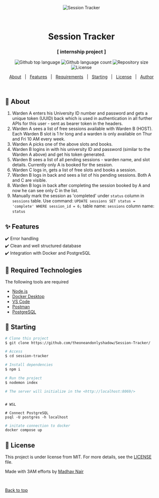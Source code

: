 <div align="center" id="top"> 
  <img src="./.github/app.gif" alt="Session Tracker" />

  &#xa0;

  <!-- <a href="https://techcorp.netlify.app">Demo</a> -->
</div>

<h1 align="center">Session Tracker</h1>
<h3 align="center">[ internship project ]</h3>

<p align="center">
  <img alt="Github top language" src="https://img.shields.io/github/languages/top/theoneandonlyshadow/Warden-Logger?color=56BEB8">

  <img alt="Github language count" src="https://img.shields.io/github/languages/count/theoneandonlyshadow/Warden-Logger?color=56BEB8">

  <img alt="Repository size" src="https://img.shields.io/github/repo-size/theoneandonlyshadow/Warden-Logger?color=56BEB8">

  <img alt="License" src="https://img.shields.io/github/license/theoneandonlyshadow/Warden-Logger?color=56BEB8">

  <!-- <img alt="Github issues" src="https://img.shields.io/github/issues/{{YOUR_GITHUB_USERNAME}}/techcorp?color=56BEB8" /> -->

  <!-- <img alt="Github forks" src="https://img.shields.io/github/forks/{{YOUR_GITHUB_USERNAME}}/techcorp?color=56BEB8" /> -->

  <!-- <img alt="Github stars" src="https://img.shields.io/github/stars/{{YOUR_GITHUB_USERNAME}}/techcorp?color=56BEB8" /> -->
</p>

<!-- Status -->

<!-- <h4 align="center"> 
	  Session Tracker 
</h4> 

<hr> -->

<p align="center">
  <a href="#dart-about">About</a> &#xa0; | &#xa0; 
  <a href="#sparkles-features">Features</a> &#xa0; | &#xa0;
  <a href="#white_check_mark-requirements">Requirements</a> &#xa0; | &#xa0;
  <a href="#checkered_flag-starting">Starting</a> &#xa0; | &#xa0;
  <a href="#memo-license">License</a> &#xa0; | &#xa0;
  <a href="https://github.com/theoneandonlyshadow/" target="_blank">Author</a>
</p>

<br>

## :dart: About ##

1. Warden A enters his University ID number and password and gets a unique token (UUID) back which is used in authentication in all further APIs for this user - sent as bearer token in the headers.
2. Warden A sees a list of free sessions available with Warden B (HOST). Each Warden B slot is 1 hr long and a warden is only available on Thur and Fri 10 AM every week.
3. Warden A picks one of the above slots and books.
4. Warden B logins in with his university ID and password (similar to the Warden A above) and get his token generated.
5. Warden B sees a list of all pending sessions - warden name, and slot details. Currently only A is booked for the session.
6. Warden C logs in, gets a list of free slots and books a session.
7. Warden B logs in back and sees a list of his pending sessions. Both A and C are visible.
8. Warden B logs in back after completing the session booked by A and now he can see only C in the list.
9. Manually mark the session as 'completed' under `status` column in `sessions` table.
   Use command: `UPDATE sessions SET status = 'complete' WHERE session_id = 6;`
   table name: `sessions`
   column name: `status`


## :sparkles: Features ##

:heavy_check_mark: Error handling\
:heavy_check_mark: Clean and well structured database\
:heavy_check_mark: Integration with Docker and PostgreSQL

## :rocket: Required Technologies ##

The following tools are required
- [Node.js](https://nodejs.org/en/)
- [Docker Desktop](https://www.docker.com/products/docker-desktop/)
- [VS Code](https://code.visualstudio.com/download/)
- [Postman](https://www.postman.com/downloads/)
- [PostgreSQL](https://www.postgresql.org/download/)

## :checkered_flag: Starting ##

```bash
# Clone this project
$ git clone https://github.com/theoneandonlyshadow/Session-Tracker/

# Access
$ cd session-tracker

# Install dependencies
$ npm i

# Run the project
$ nodemon index

# The server will initialize in the <http://localhost:8069/>
```
```wsl

# WSL

# Connect PostgreSQL
psql -U postgres -h localhost

```

```bash
# initate connection to docker
docker compose up

```

## :memo: License ##

This project is under license from MIT. For more details, see the [LICENSE](LICENSE.md) file.


Made with 3AM efforts by <a href="https://github.com/theoneandonlyshadow" target="_blank">Madhav Nair</a>

&#xa0;

<a href="#top">Back to top</a>
